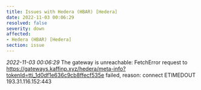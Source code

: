 ```yaml
---
title: Issues with Hedera (HBAR) [Hedera]
date: 2022-11-03 00:06:29
resolved: false
severity: down
affected:
- Hedera (HBAR) [Hedera]
section: issue
---
```


*2022-11-03 00:06:29* The gateway is unreachable: FetchError request to https://gateways.kaffinp.xyz/hedera/meta-info?tokenId=tti_1d0df1e636c9cb8ffecf535e failed, reason: connect ETIMEDOUT 193.31.116.152:443